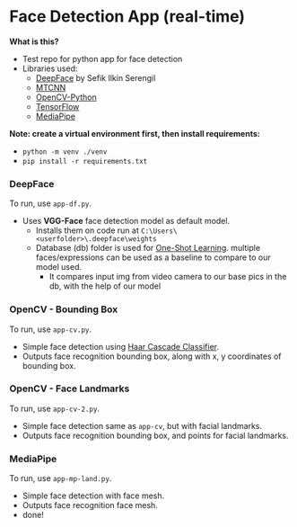 # Face Detection App (real-time)

**What is this?**

- Test repo for python app for face detection
- Libraries used: 
	- [DeepFace](https://github.com/serengil/deepface) by Sefik Ilkin Serengil
	- [MTCNN](https://pypi.org/project/mtcnn/)
	- [OpenCV-Python](https://pypi.org/project/opencv-python/)
	- [TensorFlow](https://pypi.org/project/tensorflow/)
	- [MediaPipe](https://github.com/google/mediapipe)

**Note: create a virtual environment first, then install requirements:**
- `python -m venv ./venv`
- `pip install -r requirements.txt`

### DeepFace
To run, use `app-df.py`.
- Uses **VGG-Face** face detection model as default model.
	- Installs them on code run at `C:\Users\<userfolder>\.deepface\weights`
	- Database (db) folder is used for [One-Shot Learning](https://serokell.io/blog/nn-and-one-shot-learning). multiple faces/expressions can be used as a baseline to compare to our model used.
		- It compares input img from video camera to our base pics in the db, with the help of our model

### OpenCV - Bounding Box
To run, use `app-cv.py`.
- Simple face detection using [Haar Cascade Classifier](https://medium.com/analytics-vidhya/haar-cascades-explained-38210e57970d).
- Outputs face recognition bounding box, along with x, y coordinates of bounding box.


### OpenCV - Face Landmarks
To run, use `app-cv-2.py`.
- Simple face detection same as `app-cv`, but with facial landmarks.
- Outputs face recognition bounding box, and points for facial landmarks.

### MediaPipe
To run, use `app-mp-land.py`.
- Simple face detection with face mesh.
- Outputs face recognition face mesh.
- done!